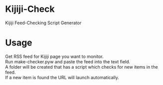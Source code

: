 Kijiji-Check
============

Kijiji Feed-Checking Script Generator  

# Usage
Get RSS feed for Kijiji page you want to monitor.  
Run make-checker.pyw and paste the feed into the text field.  
A folder will be created that has a script which checks for new items in the feed.  
If a new item is found the URL will launch automatically.

